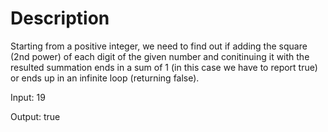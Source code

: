 # Description

Starting from a positive integer, we need to find out if adding the square (2nd power) of each digit of the given number and conitinuing it with the resulted summation ends in a sum of 1 (in this case we have to report true) or ends up in an infinite loop (returning false).

Input: 19

Output: true
